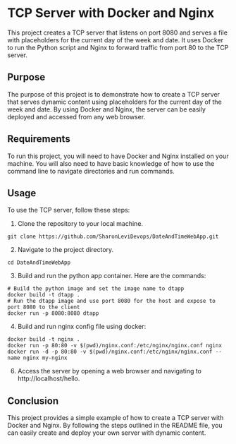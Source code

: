 TCP Server with Docker and Nginx
=================================

This project creates a TCP server that listens on port 8080 and serves a file with placeholders for the current day of the week and date. It uses Docker to run the Python script and Nginx to forward traffic from port 80 to the TCP server.

Purpose
-------
The purpose of this project is to demonstrate how to create a TCP server that serves dynamic content using placeholders for the current day of the week and date. By using Docker and Nginx, the server can be easily deployed and accessed from any web browser.

Requirements
------------
To run this project, you will need to have Docker and Nginx installed on your machine. You will also need to have basic knowledge of how to use the command line to navigate directories and run commands.

Usage
-----
To use the TCP server, follow these steps:

1. Clone the repository to your local machine.
```
git clone https://github.com/SharonLeviDevops/DateAndTimeWebApp.git
```
2. Navigate to the project directory.
```
cd DateAndTimeWebApp
```
3. Build and run the python app container. Here are the commands:

```
# Build the python image and set the image name to dtapp 
docker build -t dtapp .
# Run the dtapp image and use port 8080 for the host and expose to port 8080 to the client
docker run -p 8080:8080 dtapp
```
4. Build and run nginx config file using docker:

```
docker build -t nginx .
docker run -p 80:80 -v $(pwd)/nginx.conf:/etc/nginx/nginx.conf nginx
docker run -d -p 80:80 -v $(pwd)/nginx.conf:/etc/nginx/nginx.conf --name nginx my-nginx
```

6. Access the server by opening a web browser and navigating to http://localhost/hello.

Conclusion
----------
This project provides a simple example of how to create a TCP server with Docker and Nginx. By following the steps outlined in the README file, you can easily create and deploy your own server with dynamic content.
